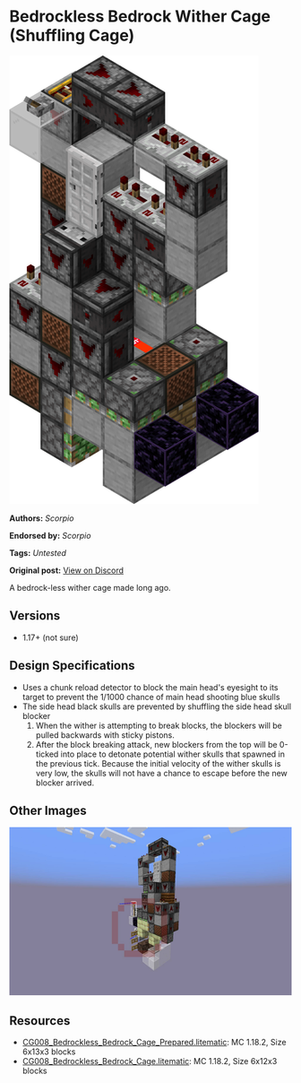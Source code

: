 # Bedrockless Bedrock Wither Cage (Shuffling Cage)
<img alt="area_render_23.png" src="images/area_render_23.png?raw=1">

**Authors:** *Scorpio*

**Endorsed by:** *Scorpio*

**Tags:** *Untested*

**Original post:** [View on Discord](https://discord.com/channels/913065809096638494/1392539296690339911)

A bedrock-less wither cage made long ago.
## Versions
- 1.17+ (not sure)
## Design Specifications
- Uses a chunk reload detector to block the main head's eyesight to its target to prevent the 1/1000 chance of main head shooting blue skulls
- The side head black skulls are prevented by shuffling the side head skull blocker
  1. When the wither is attempting to break blocks, the blockers will be pulled backwards with sticky pistons. 
  2. After the block breaking attack, new blockers from the top will be 0-ticked into place to detonate potential wither skulls that spawned in the previous tick. Because the initial velocity of the wither skulls is very low, the skulls will not have a chance to escape before the new blocker arrived.

## Other Images
<img src="images/7de80c4ff3d270e087cf161998f26a18.png?raw=1" height="300px">

## Resources
- [CG008_Bedrockless_Bedrock_Cage_Prepared.litematic](attachments/CG008_Bedrockless_Bedrock_Cage_Prepared.litematic): MC 1.18.2, Size 6x13x3 blocks
- [CG008_Bedrockless_Bedrock_Cage.litematic](attachments/CG008_Bedrockless_Bedrock_Cage.litematic): MC 1.18.2, Size 6x12x3 blocks
